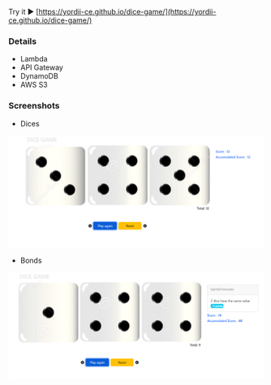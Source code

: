 Try it ▶️ [https://yordii-ce.github.io/dice-game/](https://yordii-ce.github.io/dice-game/)
### Details
- Lambda
- API Gateway
- DynamoDB
- AWS S3

### Screenshots

- Dices

![Descripción de la imagen](/screenshots/dices.png)

- Bonds

![Descripción de la imagen](/screenshots/bonds.png)
